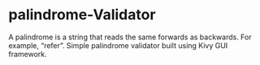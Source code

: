 # palindrome-Validator
A palindrome is a string that reads the same forwards as backwards. For example, “refer”.  Simple palindrome validator built using Kivy GUI framework.
